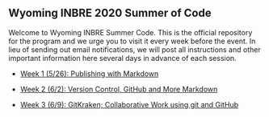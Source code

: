 
## Wyoming INBRE 2020 Summer of Code

Welcome to Wyoming INBRE Summer Code.  This is the official repository for the program and we urge you to visit it every week before the event.  In lieu of sending out email notifications, we will post all instructions and other important information here several days in advance of each session.

- [Week 1 (5/26): Publishing with Markdown](week1/README.md)

- [Week 2 (6/2): Version Control, GitHub and More Markdown](week2/README.md)

- [Week 3 (6/9): GitKraken; Collaborative Work using git and GitHub](week3/README.md)
